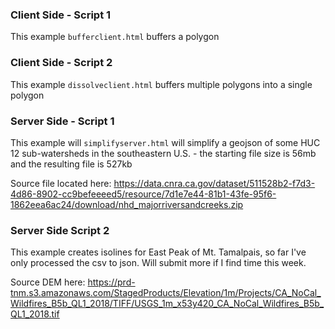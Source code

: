 ### Client Side - Script 1
This example ```bufferclient.html``` buffers a polygon

### Client Side - Script 2
This example ```dissolveclient.html``` buffers multiple polygons into a single polygon

### Server Side - Script 1
This example will ```simplifyserver.html``` will simplify a geojson of some HUC 12 sub-watersheds in the southeastern U.S. - the starting file size is 56mb and the resulting file is 527kb

Source file located here: https://data.cnra.ca.gov/dataset/511528b2-f7d3-4d86-8902-cc9befeeeed5/resource/7d1e7e44-81b1-43fe-95f6-1862eea6ac24/download/nhd_majorriversandcreeks.zip

### Server Side Script 2

This example creates isolines for East Peak of Mt. Tamalpais, so far I've only processed the csv to json. Will submit more if I find time this week.

Source DEM here: https://prd-tnm.s3.amazonaws.com/StagedProducts/Elevation/1m/Projects/CA_NoCal_Wildfires_B5b_QL1_2018/TIFF/USGS_1m_x53y420_CA_NoCal_Wildfires_B5b_QL1_2018.tif

